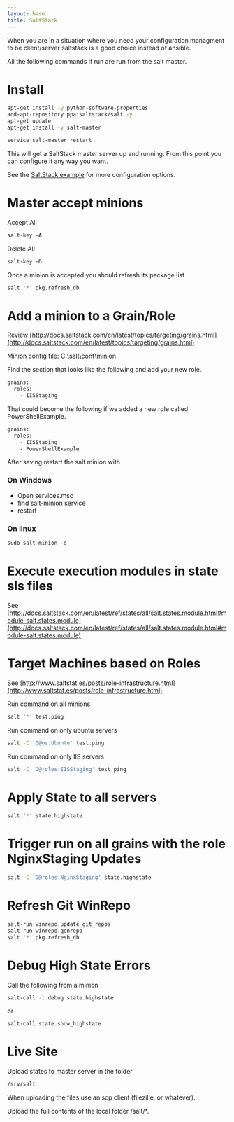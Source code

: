 ```yaml
---
layout: base
title: SaltStack
---
```


When you are in a situation where you need your configuration managment to be 
client/server saltstack is a good choice instead of ansible.

All the following commands if run are run from the salt master.


# Install
```bash
apt-get install -y python-software-properties
add-apt-repository ppa:saltstack/salt -y
apt-get update
apt-get install -y salt-master

service salt-master restart
```

This will get a SaltStack master server up and running.  From this point you can configure it any way you want.

See the [SaltStack example](https://github.com/majorsilence/Dev/tree/master/DevOps/SaltStack) for more configuration options.


# Master accept minions

Accept All

```bash
salt-key –A
```

Delete All

```bash
salt-key –D
```

Once a minion is accepted you should refresh its package list

```bash
salt '*' pkg.refresh_db
```

# Add a minion to a Grain/Role
Review [http://docs.saltstack.com/en/latest/topics/targeting/grains.html](http://docs.saltstack.com/en/latest/topics/targeting/grains.html)

Minion config file: C:\salt\conf\minion

Find the section that looks like the following and add your new role.

```txt
grains:
  roles:
    - IISStaging
```

That could become the following if we added a new role called PowerShellExample.

```txt
grains:
  roles:
    - IISStaging
    - PowerShellExample
```

After saving restart the salt minion with

### On Windows
* Open services.msc
* find salt-minion service
* restart

### On linux

```ps
sudo salt-minion -d
```


# Execute execution modules in state sls files
See [http://docs.saltstack.com/en/latest/ref/states/all/salt.states.module.html#module-salt.states.module](http://docs.saltstack.com/en/latest/ref/states/all/salt.states.module.html#module-salt.states.module)


# Target Machines based on Roles 
See [http://www.saltstat.es/posts/role-infrastructure.html](http://www.saltstat.es/posts/role-infrastructure.html)

Run command on all minions

```bash
salt '*' test.ping
```

Run command on only ubuntu servers

```bash
salt -C 'G@os:Ubuntu' test.ping
```

Run command on only IIS servers

```bash
salt -C 'G@roles:IISStaging' test.ping
```


# Apply State to all servers

```bash
salt '*' state.highstate
```

# Trigger run on all grains with the role NginxStaging Updates

```bash
salt -C 'G@roles:NginxStaging' state.highstate
```


# Refresh Git WinRepo

```bash
salt-run winrepo.update_git_repos
salt-run winrepo.genrepo
salt '*' pkg.refresh_db
```

# Debug High State Errors

Call the following from a minion

```bash
salt-call -l debug state.highstate
```

or 

```bash
salt-call state.show_highstate
```


# Live Site

Upload states to master server in the folder 

```bash
/srv/salt
```

When uploading the files use an scp client (filezille, or whatever).

Upload the full contents of the local folder /salt/*.
